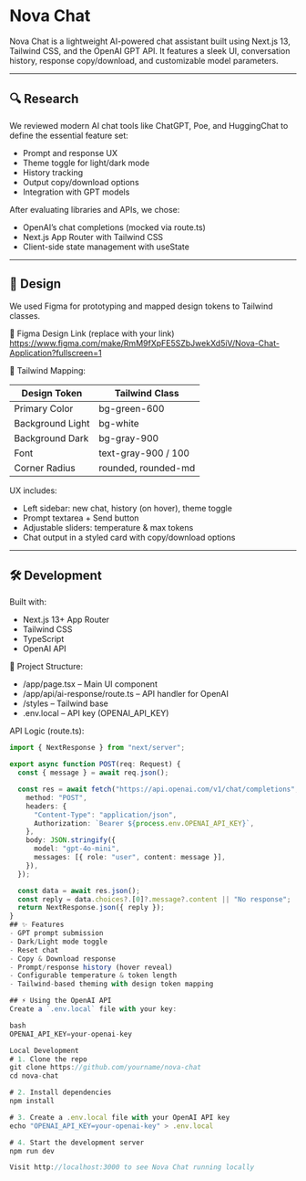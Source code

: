 # Nova Chat

Nova Chat is a lightweight AI-powered chat assistant built using Next.js 13, Tailwind CSS, and the OpenAI GPT API. It features a sleek UI, conversation history, response copy/download, and customizable model parameters.

---

## 🔍 Research

We reviewed modern AI chat tools like ChatGPT, Poe, and HuggingChat to define the essential feature set:

- Prompt and response UX
- Theme toggle for light/dark mode
- History tracking
- Output copy/download options
- Integration with GPT models

After evaluating libraries and APIs, we chose:

- OpenAI’s chat completions (mocked via route.ts)
- Next.js App Router with Tailwind CSS
- Client-side state management with useState

---

## 🎨 Design

We used Figma for prototyping and mapped design tokens to Tailwind classes.

🔗 Figma Design Link (replace with your link)
https://www.figma.com/make/RmM9fXpFE5SZbJwekXd5iV/Nova-Chat-Application?fullscreen=1

🎨 Tailwind Mapping:

| Design Token     | Tailwind Class      |
| ---------------- | ------------------- |
| Primary Color    | bg-green-600        |
| Background Light | bg-white            |
| Background Dark  | bg-gray-900         |
| Font             | text-gray-900 / 100 |
| Corner Radius    | rounded, rounded-md |

UX includes:

- Left sidebar: new chat, history (on hover), theme toggle
- Prompt textarea + Send button
- Adjustable sliders: temperature & max tokens
- Chat output in a styled card with copy/download options

---

## 🛠️ Development

Built with:

- Next.js 13+ App Router
- Tailwind CSS
- TypeScript
- OpenAI API

📁 Project Structure:

- /app/page.tsx – Main UI component
- /app/api/ai-response/route.ts – API handler for OpenAI
- /styles – Tailwind base
- .env.local – API key (OPENAI_API_KEY)

API Logic (route.ts):

```ts
import { NextResponse } from "next/server";

export async function POST(req: Request) {
  const { message } = await req.json();

  const res = await fetch("https://api.openai.com/v1/chat/completions", {
    method: "POST",
    headers: {
      "Content-Type": "application/json",
      Authorization: `Bearer ${process.env.OPENAI_API_KEY}`,
    },
    body: JSON.stringify({
      model: "gpt-4o-mini",
      messages: [{ role: "user", content: message }],
    }),
  });

  const data = await res.json();
  const reply = data.choices?.[0]?.message?.content || "No response";
  return NextResponse.json({ reply });
}
## ✨ Features
- GPT prompt submission  
- Dark/Light mode toggle  
- Reset chat  
- Copy & Download response  
- Prompt/response history (hover reveal)  
- Configurable temperature & token length  
- Tailwind-based theming with design token mapping  

## ⚡ Using the OpenAI API
Create a `.env.local` file with your key:

bash
OPENAI_API_KEY=your-openai-key

Local Development
# 1. Clone the repo
git clone https://github.com/yourname/nova-chat
cd nova-chat

# 2. Install dependencies
npm install

# 3. Create a .env.local file with your OpenAI API key
echo "OPENAI_API_KEY=your-openai-key" > .env.local

# 4. Start the development server
npm run dev

Visit http://localhost:3000 to see Nova Chat running locally

